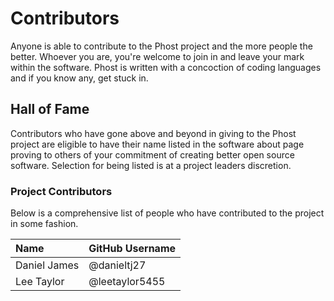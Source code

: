 # Contributors

Anyone is able to contribute to the Phost project and the more people the better. Whoever you are, you're welcome to join in and leave your mark within the software. Phost is written with a concoction of coding languages and if you know any, get stuck in.

## Hall of Fame

Contributors who have gone above and beyond in giving to the Phost project are eligible to have their name listed in the software about page proving to others of your commitment of creating better open source software. Selection for being listed is at a project leaders discretion.

### Project Contributors

Below is a comprehensive list of people who have contributed to the project in some fashion.

| Name                           | GitHub Username                |
| :----------------------------- | :----------------------------- |
| Daniel James | @danieltj27 |
| Lee Taylor | @leetaylor5455 |
